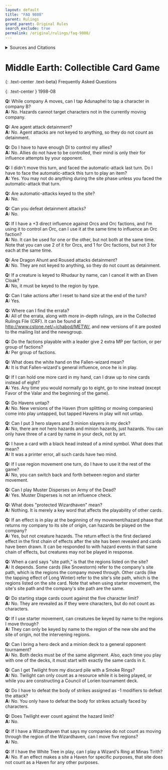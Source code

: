 ```yaml
---
layout: default
title: "FAQ 9808"
parent: Rulings
grand_parent: Original Rules
search_exclude: true
permalink: /original/rulings/faq-9808/
---
```


<details>
<summary>Sources and Citations</summary>
<ul>
<li>http://www.ironcrown.com/ccgs/meccgfaq.html - Middle-earth FAQ <a href="https://web.archive.org/web/19990417211130/http://www.ironcrown.com/ccgs/meccgfaq.htm">(Web Archive)</a></li>
<li><a href="https://groups.google.com/g/rec.games.trading-cards.misc/c/L_jaPUZawRk/m/mEGOlGoQnsMJ">rec.games.trading-cards.misc - [MECCG] FAQ</a> <a href="http://web.archive.org/web/20221229000734/https://groups.google.com/g/rec.games.trading-cards.misc/c/L_jaPUZawRk/m/mEGOlGoQnsMJ">(Web Archive)</a></li>
</ul>
</details>

# Middle Earth: Collectible Card Game

{: .text-center .text-beta}
Frequently Asked Questions 

{: .text-center }
1998-08  

**Q:** While company A moves, can I tap Adunaphel to tap a character in company B?  
**A:** No. Hazards cannot target characters not in the currently moving company.


**Q:** Are agent attack detainment?  
**A:** No. Agent attacks are not keyed to anything, so they do not count as detainment.


**Q:** Do I have to have enough DI to control my allies?  
**A:** No. Allies do not have to be controlled, their mind is only their for influence attempts by your opponent.


**Q:** I didn't move this turn, and faced the automatic-attack last turn. Do I have to face the automatic-attack this turn to play an item?  
**A:** Yes. You may not do anything during the site phase unless you faced the automatic-attack that turn.


**Q:** Are automatic-attacks keyed to the site?  
**A:** No.


**Q:** Can you defeat detainment attacks?  
**A:** No.


**Q:** If I have a +3 direct influence against Orcs and Orc factions, and I'm using it to control an Orc, can I use it at the same time to influence an Orc faction?  
**A:** No. It can be used for one or the other, but not both at the same time. Note that you can use 2 of it for Orcs, and 1 for Orc factions, but not 3 for each at the same time.


**Q:** Are Dragon Ahunt and Roused attacks detainment?  
**A:** No. They are not keyed to anything, so they do not count as detainment.


**Q:** If a creature is keyed to Rhudaur by name, can I cancel it with an Elven Cloak?  
**A:** No, it must be keyed to the region by type.


**Q:** Can I take actions after I reset to hand size at the end of the turn?  
**A:** Yes.


**Q:** Where can I find the errata?  
**A:** All of the errata, along with more in-depth rulings, are in the Collected Rulings File (CRF). It can be found at http://www.cstone.net/~ichabod/METW/, and new versions of it are posted to the mailing list and the newsgroup.


**Q:** Do the factions playable with a leader give 2 extra MP per faction, or per group of factions?  
**A:** Per group of factions.


**Q:** What does the white hand on the Fallen-wizard mean?  
**A:** It is that Fallen-wizard's general influence, once he is in play.


**Q:** If I can hold one more card in my hand, can I draw up to nine cards instead of eight?  
**A:** Yes. Any time you would normally go to eight, go to nine instead (except Favor of the Valar and the beginning of the game).


**Q:** Do Havens untap?  
**A:** No. New versions of the Haven (from splitting or moving companies) come into play untapped, but tapped Havens in play will not untap.


**Q:** Can I put 3 hero slayers and 3 minion slayers in my deck?  
**A:** No, there are not hero hazards and minion hazards, just hazards. You can only have three of a card by name in your deck, not by art.


**Q:** I have a card with a black head instead of a mind symbol. What does that mean?  
**A:** It was a printer error, all such cards have two mind.


**Q:** If I use region movement one turn, do I have to use it the rest of the game?  
**A:** No, you can switch back and forth between region and starter movement.


**Q:** Can I play Muster Disperses on Army of the Dead?  
**A:** Yes. Muster Disperses is not an influence check.


**Q:** What does "protected Wizardhaven" mean?  
**A:** Nothing. It is merely a key word that affects the playability of other cards.


**Q:** If an effect is in play at the beginning of my movement/hazard phase that returns my company to its site of origin, can hazards be played on the company?  
**A:** Yes, but not creature hazards. The return effect is the first declared effect in the first chain of effects after the site has been revealed and cards have been drawn. It can be responded to with hazard events in that same chain of effects, but creatures may not be played in response.


**Q:** When a card says "site path," is that the regions listed on the site?  
**A:** It depends. Some cards (like Snowstorm) refer to the company's site path, which is the regions the company moved through. Other cards (like the tapping effect of Long Winter) refer to the site's site path, which is the regions listed on the site card. Note that when using starter movement, the site's site path and the company's site path are the same.


**Q:** Do starting stage cards count against the five character limit?  
**A:** No. They are revealed as if they were characters, but do not count as characters.


**Q:** If I use starter movement, can creatures be keyed by name to the regions I move through?  
**A:** They can only be keyed by name to the region of the new site and the site of origin, not the intervening regions.


**Q:** Can I bring a hero deck and a minion deck to a general opponent tournament?  
**A:** No. Both decks must be of the same alignment. Also, each time you play with one of the decks, it must start with exactly the same cards in it.


**Q:** Can I get Twilight from my discard pile with a Smoke Rings?  
**A:** No. Twilight can only count as a resource while it is being played, or while you are constructing a Council of Lorien tournament deck.


**Q:** Do I have to defeat the body of strikes assigned as -1 modifiers to defeat the attack?  
**A:** No. You only have to defeat the body for strikes actually faced by characters.


**Q:** Does Twilight ever count against the hazard limit?  
**A:** No.


**Q:** If I have a Wizardhaven that says my companies do not count as moving through the region of the Wizardhaven, can I move five regions?  
**A:** No.


**Q:** If I have the White Tree in play, can I play a Wizard's Ring at Minas Tirith?  
**A:** No. If an effect makes a site a Haven for specific purposes, that site does not count as a Haven for any other purposes.
